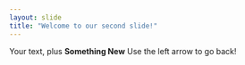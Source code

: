```yaml
---
layout: slide
title: "Welcome to our second slide!"
---
```

Your text, plus **Something New**
Use the left arrow to go back!
